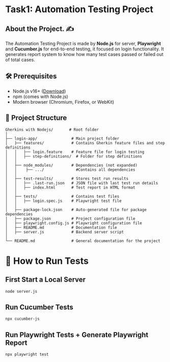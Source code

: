 # Task1: Automation Testing Project 

## About the Project. :writing_hand:
The Automation Testing Project is made by **Node.js** for server, **Playwright** and **Cucumber.js** for end-to-end testing, it focused on login functionality. It generates report system to know how many test cases passed or failed out of total cases.


## 🛠️ Prerequisites
- Node.js v16+ ([Download](https://nodejs.org/))
- npm (comes with Node.js)
- Modern browser (Chromium, Firefox, or WebKit)


## 📂 Project Structure

```
Gherkins with Nodejs/       # Root folder
│
├── login-app/               # Main project folder
│   ├── features/            # Contains Gherkin feature files and step definitions
│   │   ├── login.feature    # Feature file for login testing
│   │   ├── step-definitions/  # Folder for step definitions
│   │
│   ├── node_modules/        # Dependencies (not expanded)
│   │    ├── .../              #Contains all dependencies
│   │
│   ├── test-results/        # Stores test run results
│   │   ├── .last-run.json   # JSON file with last test run details
│   │   ├── index.html       # Test report in HTML format
│   │
│   ├── tests/               # Contains test files
│   │   ├── login.spec.js    # Playwright test file
│   │
│   ├── package-lock.json    # Auto-generated file for package dependencies
│   ├── package.json         # Project configuration file
│   ├── playwright.config.js # Playwright configuration file
│   ├── README.md            # Documentation file
│   ├── server.js            # Backend server script
│
└── README.md                # General documentation for the project

```


# 🚀 How to Run Tests

## First Start a Local Server
```bash
node server.js
```

## Run Cucumber Tests 
```bash
npx cucumber-js
```

## Run Playwright Tests + Generate Playwright Report
```bash
npx playwright test
```